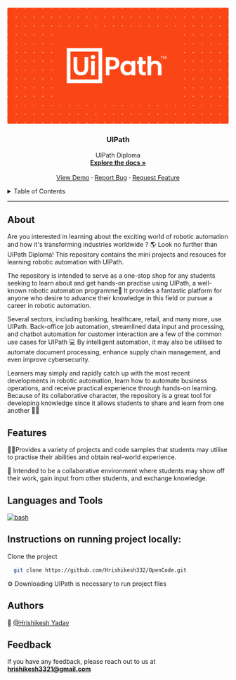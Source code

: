 
<br />
<img src='https://github.com/Hrishikesh332/UIPath-Diploma/blob/main/src/banner.png' alt="banner"></img>
  <h3 align="center">UIPath</h3>

  <p align="center">
    UIPath Diploma
    <br />
    <a href="https://github.com/Hrishikesh332/UIPath-Diploma"><strong>Explore the docs »</strong></a>
    <br />
    <br />
    <a href="https://github.com/Hrishikesh332/UIPath-Diploma">View Demo</a>
    ·
    <a href="https://github.com/Hrishikesh332/UIPath-Diploma/issues">Report Bug</a>
    ·
    <a href="https://github.com/Hrishikesh332/UIPath-Diploma/issues">Request Feature</a>
  </p>
</div>



<details>
  <summary>Table of Contents</summary>
  <ol>
    <li><a href="#About">About</a></li>
    <li><a href="#Features">Features</a></li>
    <li><a href="#Tech-Stack">Tech Stack</a></li>
    <li><a href="#Languages-and-Tools">Languages and Tools</a></li>
    <li><a href="#Instructions-on-running-project-locally">Instructions on running project locally</a></li>
    <li><a href="#Feedback">Feedback</a></li>


  </ol>
</details>

------

## About

Are you interested in learning about the exciting world of robotic automation and how it's transforming industries worldwide ? 🌎 Look no further than UIPath Diploma! This repository contains the mini projects and resouces for learning robotic automation with UIPath. 

The repository is intended to serve as a one-stop shop for any students seeking to learn about and get hands-on practise using UIPath, a well-known robotic automation programme🤖 It provides a fantastic platform for anyone who desire to advance their knowledge in this field or pursue a career in robotic automation.

Several sectors, including banking, healthcare, retail, and many more, use UIPath. Back-office job automation, streamlined data input and processing, and chatbot automation for customer interaction are a few of the common use cases for UIPath 💻 By intelligent automation, it may also be utilised to automate document processing, enhance supply chain management, and even improve cybersecurity.

Learners may simply and rapidly catch up with the most recent developments in robotic automation, learn how to automate business operations, and receive practical experience through hands-on learning. Because of its collaborative character, the repository is a great tool for developing knowledge since it allows students to share and learn from one another 🧑‍🎓

## Features

👨‍💻Provides a variety of projects and code samples that students may utilise to practise their abilities and obtain real-world experience.

🤝 Intended to be a collaborative environment where students may show off their work, gain input from other students, and exchange knowledge.


## Languages and Tools

<p align="left"> <a href="https://www.uipath.com/" target="_blank" rel="noreferrer"> <img src="https://seekvectorlogo.com/wp-content/uploads/2019/07/uipath-vector-logo-small.png" alt="bash" width="40" height="40"/> </a>

 
 ## Instructions on running project locally:

Clone the project

```bash
  git clone https://github.com/Hrishikesh332/OpenCode.git
```

⚙️ Downloading UIPath is necessary to run project files 


## Authors

🔆 [@Hrishikesh Yadav](https://www.github.com/hrishikesh332)



## Feedback

If you have any feedback, please reach out to us at **hrishikesh3321@gmail.com**



